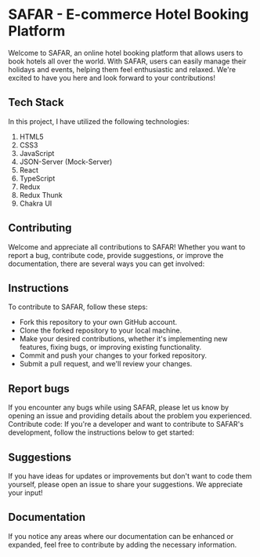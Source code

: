 # SAFAR - E-commerce Hotel Booking Platform

Welcome to SAFAR, an online hotel booking platform that allows users to book hotels all over the world. With SAFAR, users can easily manage their holidays and events, helping them feel enthusiastic and relaxed. We're excited to have you here and look forward to your contributions!

## Tech Stack
In this project, I have utilized the following technologies:

1. HTML5
2. CSS3
3. JavaScript
4. JSON-Server (Mock-Server)
5. React
6. TypeScript
7. Redux
8. Redux Thunk
9. Chakra UI

## Contributing
Welcome and appreciate all contributions to SAFAR! Whether you want to report a bug, contribute code, provide suggestions, or improve the documentation, there are several ways you can get involved:

## Instructions
To contribute to SAFAR, follow these steps:

- Fork this repository to your own GitHub account.
- Clone the forked repository to your local machine.
- Make your desired contributions, whether it's implementing new features, fixing bugs, or improving existing functionality.
- Commit and push your changes to your forked repository.
- Submit a pull request, and we'll review your changes.


## Report bugs
If you encounter any bugs while using SAFAR, please let us know by opening an issue and providing details about the problem you experienced.
Contribute code: If you're a developer and want to contribute to SAFAR's development, follow the instructions below to get started:

## Suggestions
If you have ideas for updates or improvements but don't want to code them yourself, please open an issue to share your suggestions. We appreciate your input!

## Documentation
If you notice any areas where our documentation can be enhanced or expanded, feel free to contribute by adding the necessary information.
